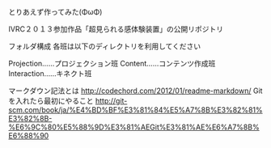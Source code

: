 ﻿とりあえず作ってみた(ΦωΦ)


IVRC２０１３参加作品「超見られる感体験装置」の公開リポジトリ

フォルダ構成
各班は以下のディレクトリを利用してください

Projection……プロジェクション班
Content……コンテンツ作成班
Interaction……キネクト班


マークダウン記法とは <http://codechord.com/2012/01/readme-markdown/>
Gitを入れたら最初にやること <http://git-scm.com/book/ja/%E4%BD%BF%E3%81%84%E5%A7%8B%E3%82%81%E3%82%8B-%E6%9C%80%E5%88%9D%E3%81%AEGit%E3%81%AE%E6%A7%8B%E6%88%90>